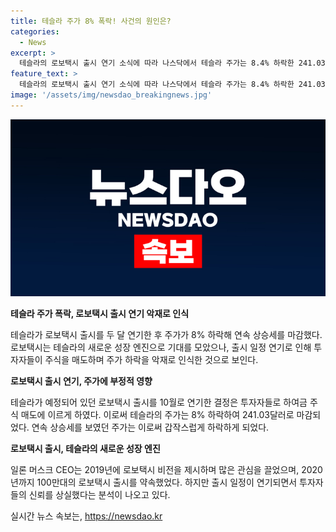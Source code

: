 ```yaml
---
title: 테슬라 주가 8% 폭락! 사건의 원인은?
categories:
  - News
excerpt: >
  테슬라의 로보택시 출시 연기 소식에 따라 나스닥에서 테슬라 주가는 8.4% 하락한 241.03달러로 마감되며 11일 연속 상승세가 끊겼다. 로보택시 출시를 두 달 연기한 결정은 투자자들에게 실망을 안겨주며 주가 하락을 야기했다. 이는 일론 머스크의 로보택시 비전과 이행 시한 연기로 이어진 사실로, 투자자들의 관심이 줄어든 것으로 보인다.
feature_text: >
  테슬라의 로보택시 출시 연기 소식에 따라 나스닥에서 테슬라 주가는 8.4% 하락한 241.03달러로 마감되며 11일 연속 상승세가 끊겼다. 로보택시 출시를 두 달 연기한 결정은 투자자들에게 실망을 안겨주며 주가 하락을 야기했다. 이는 일론 머스크의 로보택시 비전과 이행 시한 연기로 이어진 사실로, 투자자들의 관심이 줄어든 것으로 보인다.
image: '/assets/img/newsdao_breakingnews.jpg'
---
```


<p><img src="/assets/img/newsdao_breakingnews.jpg" alt="ontimetimes 속보" /></p>

<p><b>테슬라 주가 폭락, 로보택시 출시 연기 악재로 인식</b></p>

<p>테슬라가 로보택시 출시를 두 달 연기한 후 주가가 8% 하락해 연속 상승세를 마감했다. 로보택시는 테슬라의 새로운 성장 엔진으로 기대를 모았으나, 출시 일정 연기로 인해 투자자들이 주식을 매도하며 주가 하락을 악재로 인식한 것으로 보인다.</p>

<p><b>로보택시 출시 연기, 주가에 부정적 영향</b></p>

<p>테슬라가 예정되어 있던 로보택시 출시를 10월로 연기한 결정은 투자자들로 하여금 주식 매도에 이르게 하였다. 이로써 테슬라의 주가는 8% 하락하여 241.03달러로 마감되었다. 연속 상승세를 보였던 주가는 이로써 갑작스럽게 하락하게 되었다.</p>

<p><b>로보택시 출시, 테슬라의 새로운 성장 엔진</b></p>

<p>일론 머스크 CEO는 2019년에 로보택시 비전을 제시하며 많은 관심을 끌었으며, 2020년까지 100만대의 로보택시 출시를 약속했었다. 하지만 출시 일정이 연기되면서 투자자들의 신뢰를 상실했다는 분석이 나오고 있다.</p>
실시간 뉴스 속보는, <a href="https://newsdao.kr" rel="dofollow">https://newsdao.kr</a>


